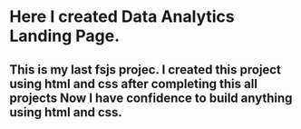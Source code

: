 # Here I created Data Analytics Landing Page.
##  This is my last fsjs projec. I created this project using html and css after completing this all projects Now I have confidence to build anything using html and css.